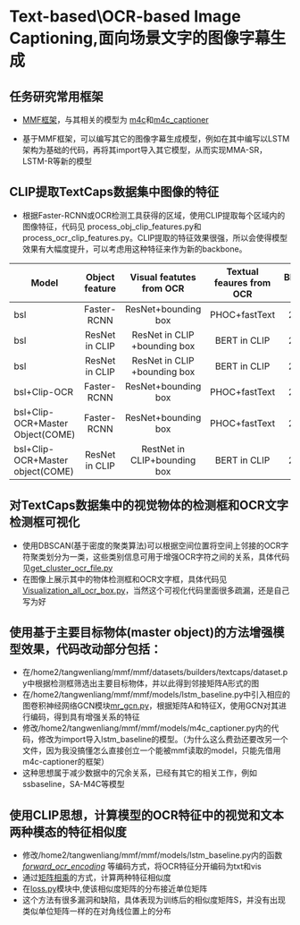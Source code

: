 # Text-based\OCR-based Image Captioning,面向场景文字的图像字幕生成

## 任务研究常用框架
* [MMF框架](https://mmf.sh/)，与其相关的模型为 [m4c](https://github.com/facebookresearch/mmf/blob/main/mmf/models/m4c.py)和[m4c_captioner](https://github.com/facebookresearch/mmf/blob/main/mmf/models/m4c_captioner.py)

* 基于MMF框架，可以编写其它的图像字幕生成模型，例如在其中编写以LSTM架构为基础的代码，再将其import导入其它模型，从而实现MMA-SR，LSTM-R等新的模型



## CLIP提取TextCaps数据集中图像的特征
* 根据Faster-RCNN或OCR检测工具获得的区域，使用CLIP提取每个区域内的图像特征，代码见 process_obj_clip_features.py和 process_ocr_clip_features.py。CLIP提取的特征效果很强，所以会使得模型效果有大幅度提升，可以考虑用这种特征来作为新的backbone。

| Model                           |Object feature |Visual featutes from OCR   |Textual feaures from OCR      | BLEU-4        |Metor          | Rouge-L       |CIDEr         |
|------------------------------- |:-------------:|:--------------------------:|:--------------------------:|:--------------:|:-------------:|:--------------:|:------------:|
| bsl                             |Faster-RCNN    |ResNet+bounding box         |PHOC+fastText               |24.8          |21.7          |49.6           |91.6
| bsl                             |ResNet in CLIP |ResNet in CLIP +bounding box|BERT in CLIP                |   24.8      |  21.3         |46.5           |85.7          |
| bsl                             |ResNet in CLIP |ResNet in CLIP +bounding box|BERT in CLIP                |   26.3       |  22.6        |47.8           |92.8          |
| bsl+Clip-OCR                    |Faster-RCNN    |ResNet+bounding box         |PHOC+fastText               |   26.3       |  22.1        |47.4          |93.7          |
| bsl+Clip-OCR+Master Object(COME)|Faster-RCNN    |ResNet+bounding box         |PHOC+fastText               |   26.9      |   22.3       |47.8           |97.7          |
| bsl+Clip-OCR+Master object(COME)|ResNet in CLIP |RestNet in CLIP+bounding box|BERT in CLIP                |   26.2        |   22.6       |    47.7      |  92.1        |



## 对TextCaps数据集中的视觉物体的检测框和OCR文字检测框可视化
* 使用DBSCAN(基于密度的聚类算法)可以根据空间位置将空间上邻接的OCR字符聚类划分为一类，这些类别信息可用于增强OCR字符之间的关系，具体代码见[get_cluster_ocr_file.py](https://github.com/liulijie-2020/Language-Vision-Group/blob/main/Existing%20Work/Wenliang%20Tang/get_clustered_ocr_file.py)
* 在图像上展示其中的物体检测框和OCR文字框，具体代码见[Visualization_all_ocr_box.py](https://github.com/liulijie-2020/Language-Vision-Group/blob/main/Existing%20Work/Wenliang%20Tang/Visualization_all_ocr_boundingbox.py)，当然这个可视化代码里面很多疏漏，还是自己写为好


## 使用基于主要目标物体(master object)的方法增强模型效果，代码改动部分包括：
* 在/home2/tangwenliang/mmf/mmf/datasets/builders/textcaps/dataset.py中根据检测框筛选出主要目标物体，并以此得到邻接矩阵A形式的图
* 在/home2/tangwenliang/mmf/mmf/models/lstm_baseline.py中引入相应的图卷积神经网络GCN模块[mr_gcn.py](https://github.com/liulijie-2020/Language-Vision-Group/blob/fdc771f52eec2d3127477727255cbde3eea7a37f/Existing%20Work/Wenliang%20Tang/mr_gcn.py#LL37C45-L37C45)，根据矩阵A和特征X，使用GCN对其进行编码，得到具有增强关系的特征
* 修改/home2/tangwenliang/mmf/mmf/models/m4c_captioner.py内的代码，修改为import导入lstm_baseline的模型。（为什么这么费劲还要改另一个文件，因为我没搞懂怎么直接创立一个能被mmf读取的model，只能先借用m4c-captioner的框架）
* 这种思想属于减少数据中的冗余关系，已经有其它的相关工作，例如ssbaseline，SA-M4C等模型

## 使用CLIP思想，计算模型的OCR特征中的视觉和文本两种模态的特征相似度
* 修改/home2/tangwenliang/mmf/mmf/models/lstm_baseline.py内的函数[_forward_ocr_encoding_](https://github.com/liulijie-2020/Language-Vision-Group/blob/d4f9ea0c3c910b4aa73e4671f74b1a027396f334/Existing%20Work/Wenliang%20Tang/lstm_baseline.py#LL425C19-L425C19) 等编码方式，将OCR特征分开编码为txt和vis
* 通过[矩阵相乘](https://github.com/liulijie-2020/Language-Vision-Group/blob/d4f9ea0c3c910b4aa73e4671f74b1a027396f334/Existing%20Work/Wenliang%20Tang/lstm_baseline.py#LL470C14-L470C14)的方式，计算两种特征相似度
* 在[loss.py](https://github.com/liulijie-2020/Language-Vision-Group/blob/main/Existing%20Work/Wenliang%20Tang/loss.py)模块中,使该相似度矩阵的分布接近单位矩阵
* 这个方法有很多漏洞和缺陷，具体表现为训练后的相似度矩阵S，并没有出现类似单位矩阵一样的在对角线位置上的分布
